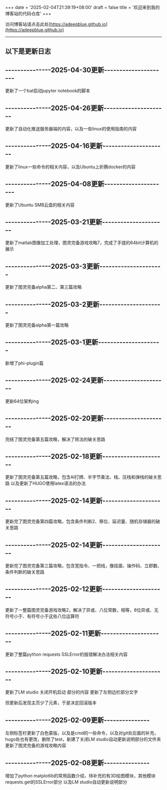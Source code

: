 +++
date = '2025-02-04T21:39:19+08:00'
draft = false
title = '欢迎来到我的博客站的代码仓库'
+++

访问博客站请点击此处[https://adeepblue.github.io](https://adeepblue.github.io)

-----------------------------------------------
以下是更新日志
-----------------------
## ---------------2025-04-30更新---------------------

更新了一个bat启动jupyter notebook的脚本


## ---------------2025-04-26更新---------------------

更新了自动化推送服务器端的内容，以及一些linux的使用指南的内容

## ---------------2025-04-16更新---------------------

更新了linux一些命令的相关内容，以及Ubuntu上折腾docker的内容

## ---------------2025-04-08更新---------------------

更新了Ubuntu SMB云盘的相关内容

## ---------------2025-03-21更新---------------------

更新了matlab图像加工处理，图灵完备游戏攻略7，完成了手搓的64bit计算机的展示

## ---------------2025-03-3更新---------------------

更新了图灵完备alpha第二、第三篇攻略

## ---------------2025-03-2更新---------------------

更新了图灵完备alpha第一篇攻略

## ---------------2025-03-1更新---------------------

新增了phi-plugin篇

## ---------------2025-02-24更新---------------------

更新64位架构ing

## ---------------2025-02-20更新---------------------

完结了图灵完备第五篇攻略，解决了除法的破关思路


## ---------------2025-02-18更新---------------------

更新了图灵完备第五篇攻略，包含AI打牌、半字节乘法、栈、压栈和弹栈的破关思路
以及更新了HUGO使用latex语法的办法

## ---------------2025-02-14更新---------------------

更新完了图灵完备第四篇攻略，包含条件判断2、移位、延迟量、随机存储器的破关思路

## ---------------2025-02-14更新---------------------

更新完了图灵完备第三篇攻略，包含宽指令、一把线，像挂面、操作码、立即数、条件判断的破关思路

## ---------------2025-02-12更新---------------------

更新了一整篇图灵完备游戏攻略2，解决了异或、八位常数，相等，8位异或、无符号小于、有符号小于这些八位运算符

## ---------------2025-02-11更新---------------------

更新了整篇python requests SSLError的报错解决办法相关内容

## ---------------2025-02-10更新---------------------

更新了LM studio 关闭开机启动 部分的内容
更新了左侧边栏部分文字

但更新后发现主页少了元素，于是决定回滚版本

## ---------------2025-02-09更新---------------

左侧标签栏更新了白色蒙版，以及是cmd的一些命令，以及对git处后面的补充，hugo处也有更改，删除了test，新建了关闭LM studio自动更新说明部分的文件夹
更新了图灵完备的游戏攻略内容

## ---------------2025-02-08更新---------------

增加了python matplotlib的常用函数介绍，待补充的有3D绘图模块，其他模块requests.get的SSLError部分
以及LM studio自动更新说明部分

